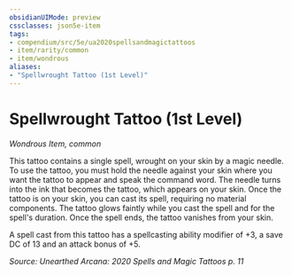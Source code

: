 ```yaml
---
obsidianUIMode: preview
cssclasses: json5e-item
tags:
- compendium/src/5e/ua2020spellsandmagictattoos
- item/rarity/common
- item/wondrous
aliases: 
- "Spellwrought Tattoo (1st Level)"
---
```

# Spellwrought Tattoo (1st Level)
*Wondrous Item, common*  


This tattoo contains a single spell, wrought on your skin by a magic needle. To use the tattoo, you must hold the needle against your skin where you want the tattoo to appear and speak the command word. The needle turns into the ink that becomes the tattoo, which appears on your skin. Once the tattoo is on your skin, you can cast its spell, requiring no material components. The tattoo glows faintly while you cast the spell and for the spell's duration. Once the spell ends, the tattoo vanishes from your skin.

A spell cast from this tattoo has a spellcasting ability modifier of +3, a save DC of 13 and an attack bonus of +5.

*Source: Unearthed Arcana: 2020 Spells and Magic Tattoos p. 11*